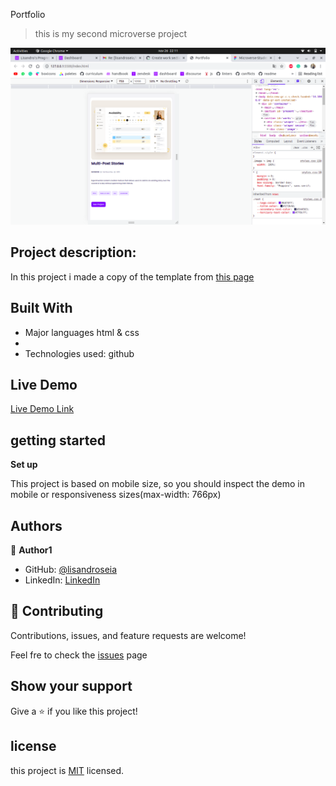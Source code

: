 Portfolio

> this is my second microverse project

<img src="./assets/imgs/screenshot.png">

## Project description:
 
 In this project i made a copy of the template from [this page](https://www.figma.com/file/l7SqJ3ZfkAKih9sFxvWSR4/Microverse-Student-Project-1?node-id=0%3A1)

## Built With

- Major languages
html & css
- 
- Technologies used:
  github

## Live Demo

[Live Demo Link](https://lisandroseia.github.io/Portfolio/)

## getting started
**Set up**

This project is based on mobile size, so you should inspect the demo in mobile or responsiveness 
sizes(max-width: 766px)

## Authors

👤 **Author1**

- GitHub: [@lisandroseia](https://github.com/lisandroseia)
- LinkedIn: [LinkedIn](https://www.linkedin.com/in/lisandro-seia-295120225/)

## 🤝 Contributing

Contributions, issues, and feature requests are welcome!

Feel fre to check the [issues](https://github.com/lisandroseia/Portfolio/issues) page

## Show your support

Give a ⭐️ if you like this project!

## license

this project is [MIT](https://github.com/lisandroseia/Portfolio/blob/main/LICENSE) licensed.